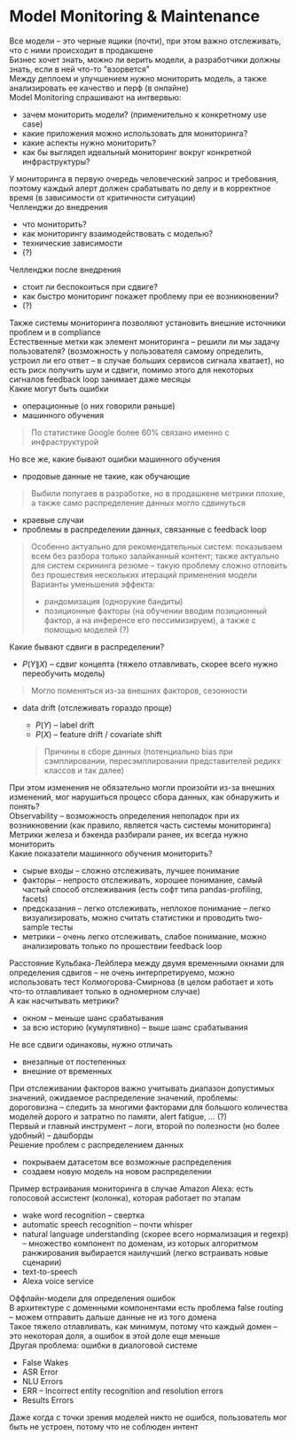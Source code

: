 # Model Monitoring & Maintenance   
Все модели – это черные ящики (почти), при этом важно отслеживать, что с ними происходит в продакшене   
Бизнес хочет знать, можно ли верить модели, а разработчики должны знать, если в ней что-то "взорвется"   
Между деплоем и улучшением нужно мониторить модель, а также анализировать ее качество и перф (в онлайне)   
Model Monitoring спрашивают на интвервью:   
- зачем мониторить модели? (применительно к конкретному use case)   
- какие приложения можно использовать для мониторинга?   
- какие аспекты нужно мониторить?   
- как бы выглядел идеальный мониторинг вокруг конкретной инфраструктуры?   
   
У мониторинга в первую очередь человеческий запрос и требования, поэтому каждый алерт должен срабатывать по делу и в корректное время (в зависимости от критичности ситуации)   
Челленджи до внедрения   
- что мониторить?   
- как мониторингу взаимодействовать с моделью?   
- технические зависимости   
- (?)   
   
Челленджи после внедрения   
- стоит ли беспокоиться при сдвиге?   
- как быстро мониторинг покажет проблему при ее возникновении?   
- (?)   
   
Также системы мониторинга позволяют установить внешние источники проблем и в compliance   
Естественные метки как элемент мониторинга – решили ли мы задачу пользователя? (возможность у пользователя самому определить, устроил ли его ответ – в случае больших сервисов сигнала хватает), но есть риск получить шум и сдвиги, помимо этого для некоторых сигналов feedback loop занимает даже месяцы   
Какие могут быть ошибки   
- операционные (о них говорили раньше)   
- машинного обучения   
   
> По статистике Google более 60% связано именно с инфраструктурой   

Но все же, какие бывают ошибки машинного обучения   
- продовые данные не такие, как обучающие   
   
> Выбили попугаев в разработке, но в продашкене метрики плохие, а также само распределение данных могло сдвинуться   

- краевые случаи   
- проблемы в распределении данных, связанные с feedback loop   
   
> Особенно актуально для рекомендательных систем: показываем всем без разбора только залайканный контент; также актуально для систем скрининга резюме – такую проблему сложно отловить без прошествия нескольких итераций применения модели   
> Варианты уменьшения эффекта:   
> - рандомизация (однорукие бандиты)   
> - позиционные факторы (на обучении вводим позиционный фактор, а на инференсе его пессимизируем), а также с помощью моделей (?)   

Какие бывают сдвиги в распределении?   
- $P(Y\|X)$ – сдвиг концепта (тяжело отлавливать, скорее всего нужно переобучить модель)   
   
> Могло поменяться из-за внешних факторов, сезонности   

- data drift (отслеживать гораздо проще)   
    - $P(Y)$ – label drift   
    - $P(X)$ – feature drift / covariate shift   
   
    > Причины в сборе данных (потенциально bias при сэмплировании, пересэмплировании представителей редикх классов и так далее)   

   
При этом изменения не обязательно могли произойти из-за внешних изменений, мог нарушиться процесс сбора данных, как обнаружить и понять?   
Observability – возможность определения неполадок при их возникновении (как правило, является часть системы мониторинга)   
Метрики железа и бэкенда разбирали ранее, их всегда нужно мониторить   
Какие показатели машинного обучения мониторить?   
- сырые входы – сложно отслеживать, лучшее понимание   
- факторы – непросто отслеживать, хорошее понимание, самый частый способ отслеживания (есть софт типа pandas-profiling, facets)   
- предсказания – легко отслеживать, неплохое понимание – легко визуализировать, можно считать статистики и проводить two-sample тесты   
- метрики – очень легко отслеживать, слабое понимание, можно анализировать только по прошествии feedback loop   
   
Расстояние Кульбака-Лейблера между двумя временными окнами для определения сдвигов – не очень интерпретируемо, можно использовать тест Колмогорова-Смирнова (в целом работает и хоть что-то отлавливает только в одномерном случае)   
А как насчитывать метрики?   
- окном – меньше шанс срабатывания   
- за всю историю (кумулятивно) – выше шанс срабатывания   
   
Не все сдвиги одинаковы, нужно отличать   
- внезапные от постепенных   
- внешние от временных   
   
При отслеживании факторов важно учитывать диапазон допустимых значений, ожидаемое распределение значений, проблемы: дороговизна – следить за многими факторами для большого количества моделей дорого и затратно по памяти, alert fatigue, … (?)   
Первый и главный инструмент – логи, второй по полезности (но более удобный) – дашборды   
Решение проблем с распределением данных   
- покрываем датасетом все возможные распределения   
- создаем новую модель на новом распределении   
   
Пример встраивания мониторинга в случае Amazon Alexa: есть голосовой ассистент (колонка), которая работает по этапам   
- wake word recognition – свертка   
- automatic speech recognition – почти whisper   
- natural language understanding (скорее всего нормализация и regexp) – множество компонент по доменам, из которых алгоритмом ранжирования выбирается наилучший (легко встраивать новые сценарии)   
- text-to-speech   
- Alexa voice service   
   
Оффлайн-модели для определения ошибок   
В архитектуре с доменными компонентами есть проблема false routing – можем отправить дальше данные не из того домена   
Такое тяжело отлавливать, как минимум, потому что каждый домен – это некоторая доля, а ошибок в этой доле еще меньше   
Другая проблема: ошибки в диалоговой системе   
- False Wakes   
- ASR Error   
- NLU Errors   
- ERR – Incorrect entity recognition and resolution errors   
- Results Errors   
   
Даже когда с точки зрения моделей никто не ошибся, пользователь мог быть не устроен, потому что не соблюден интент   
